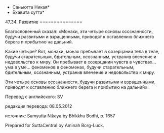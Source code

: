 * Саньютта Никая*
* Бхавита сутта*

47\.34\. Развитие
\=\=\=\=\=\=\=\=\=\=\=\=\=\=\=

Благословенный сказал: «Монахи, эти четыре основы осознанности, будучи развитыми и взращенными, приводят к оставлению ближнего берега и прибытию на дальний\.

Какие четыре? Вот, монахи, монах пребывает в созерцании тела в теле, будучи старательным, бдительным, осознанным, устранив влечение и недовольство к миру\. Он пребывает в созерцании чувств в чувствах… ума в уме… феноменов в феноменах, будучи старательным, бдительным, осознанным, устранив влечение и недовольство к миру\.

Эти четыре основы осознанности, будучи развитыми и взращенными, приводят к оставлению ближнего берега и прибытию на дальний»\.

Перевод с английского: SV

редакция перевода: 08\.05\.2012

источник: Samyutta Nikaya by Bhikkhu Bodhi, p\. 1657

Prepared for SuttaCentral by Aminah Borg\-Luck\.